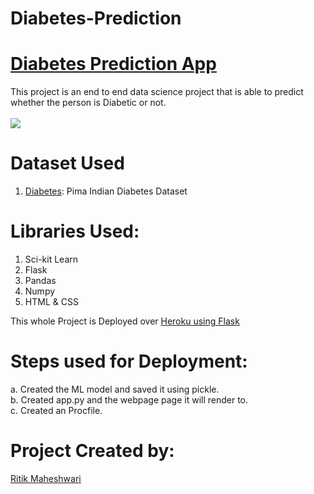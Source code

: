 # Diabetes-Prediction

# [Diabetes Prediction App](https://diabetes-prediction29.herokuapp.com/)
This project is an end to end data science project that is able to predict whether the person is Diabetic or not.<br><br>
![](ScreenUpdated.gif)

# Dataset Used
1. [Diabetes](https://www.kaggle.com/uciml/pima-indians-diabetes-database): Pima Indian Diabetes Dataset
# Libraries Used:
 1. Sci-kit Learn
 2. Flask
 3. Pandas
 4. Numpy
 5. HTML & CSS
 
 This whole Project is Deployed over <u>Heroku using Flask</u>
 
 # Steps used for Deployment:
 a. Created the ML model and saved it using pickle.<br>
 b. Created app.py and the webpage page it will render to.<br>
 c. Created an Procfile.<br>
 
 # Project Created by:
  [Ritik Maheshwari](https://www.linkedin.com/in/ritik-maheshwari-065017166/) 
